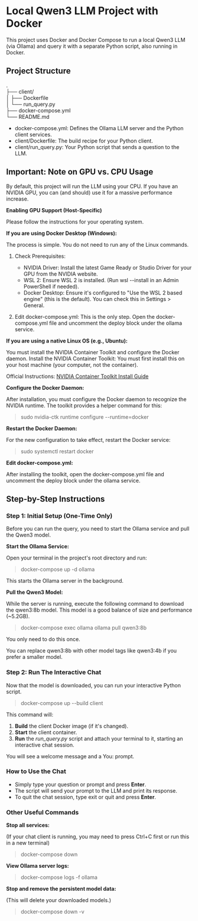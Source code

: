 # **Local Qwen3 LLM Project with Docker**

This project uses Docker and Docker Compose to run a local Qwen3 LLM (via Ollama) and query it with a separate Python script, also running in Docker.

## **Project Structure**

.  
├── client/  
│   ├── Dockerfile  
│   └── run_query.py  
├── docker-compose.yml  
└── README.md

* docker-compose.yml: Defines the Ollama LLM server and the Python client services.  
* client/Dockerfile: The build recipe for your Python client.  
* client/run_query.py: Your Python script that sends a question to the LLM.

## **Important: Note on GPU vs. CPU Usage**

By default, this project will run the LLM using your CPU. If you have an NVIDIA GPU, you can (and should) use it for a massive performance increase.

**Enabling GPU Support (Host-Specific)**

Please follow the instructions for your operating system.

**If you are using Docker Desktop (Windows):**

The process is simple. You do not need to run any of the Linux commands.

1. Check Prerequisites:

	- NVIDIA Driver: Install the latest Game Ready or Studio Driver for your GPU from the NVIDIA website.
	- WSL 2: Ensure WSL 2 is installed. (Run wsl --install in an Admin PowerShell if needed).
	- Docker Desktop: Ensure it's configured to "Use the WSL 2 based engine" (this is the default). You can check this in Settings > General.

2. Edit docker-compose.yml: This is the only step. Open the docker-compose.yml file and uncomment the deploy block under the ollama service.

**If you are using a native Linux OS (e.g., Ubuntu):**

You must install the NVIDIA Container Toolkit and configure the Docker daemon. Install the NVIDIA Container Toolkit: You must first install this on your host machine (your computer, not the container). 

Official Instructions: [NVIDIA Container Toolkit Install Guide](https://docs.nvidia.com/datacenter/cloud-native/container-toolkit/latest/install-guide.html)

**Configure the Docker Daemon:**

After installation, you must configure the Docker daemon to recognize the NVIDIA runtime. The toolkit provides a helper command for this:

> sudo nvidia-ctk runtime configure --runtime=docker

**Restart the Docker Daemon:**

For the new configuration to take effect, restart the Docker service:

> sudo systemctl restart docker

**Edit docker-compose.yml:**

After installing the toolkit, open the docker-compose.yml file and uncomment the deploy block under the ollama service.

## **Step-by-Step Instructions**

### **Step 1: Initial Setup (One-Time Only)**

Before you can run the query, you need to start the Ollama service and pull the Qwen3 model.

**Start the Ollama Service:**

Open your terminal in the project's root directory and run:

> docker-compose up -d ollama

This starts the Ollama server in the background.

**Pull the Qwen3 Model:**

While the server is running, execute the following command to download the qwen3:8b model. This model is a good balance of size and performance (\~5.2GB).
	
> docker-compose exec ollama ollama pull qwen3:8b
   
You only need to do this once.

You can replace qwen3:8b with other model tags like qwen3:4b if you prefer a smaller model.
   
### **Step 2: Run The Interactive Chat**

Now that the model is downloaded, you can run your interactive Python script.

> docker-compose up --build client

This command will: 

1. **Build** the client Docker image (if it's changed).  
2. **Start** the client container.  
3. **Run** the *run_query.py* script and attach your terminal to it, starting an interactive chat session.

You will see a welcome message and a You: prompt.

### **How to Use the Chat** 

* Simply type your question or prompt and press **Enter**.  
* The script will send your prompt to the LLM and print its response.  
* To quit the chat session, type exit or quit and press **Enter**.

### **Other Useful Commands**

**Stop all services:** 

(If your chat client is running, you may need to press Ctrl+C first or run this in a new terminal)

> docker-compose down

**View Ollama server logs:**

> docker-compose logs -f ollama

**Stop and remove the persistent model data:**

(This will delete your downloaded models.)

> docker-compose down -v
